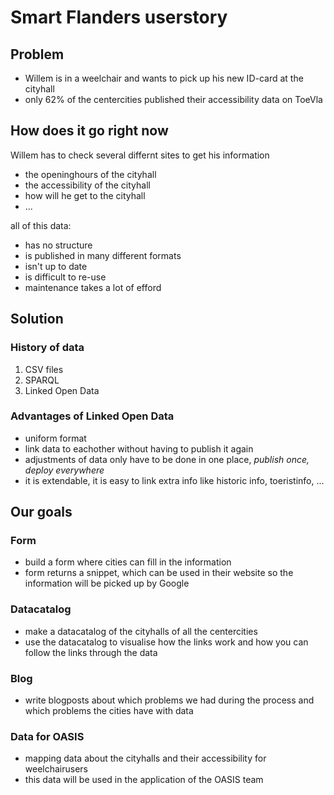 # Smart Flanders userstory

## Problem
* Willem is in a weelchair and wants to pick up his new ID-card at the cityhall
* only 62% of the centercities published their accessibility data on ToeVla

## How does it go right now
Willem has to check several differnt sites to get his information
* the openinghours of the cityhall
* the accessibility of the cityhall
* how will he get to the cityhall
* ...

all of this data:
* has no structure
* is published in many different formats
* isn't up to date
* is difficult to re-use
* maintenance takes a lot of efford

## Solution
### History of data
1. CSV files
2. SPARQL
3. Linked Open Data

### Advantages of Linked Open Data
* uniform format
* link data to eachother without having to publish it again
* adjustments of data only have to be done in one place, *publish once, deploy everywhere*
* it is extendable, it is easy to link extra info like historic info, toeristinfo, ...

## Our goals
### Form
* build a form where cities can fill in the information
* form returns a snippet, which can be used in their website so the information will be picked up by Google

### Datacatalog
* make a datacatalog of the cityhalls of all the centercities
* use the datacatalog to visualise how the links work and how you can follow the links through the data

### Blog
* write blogposts about which problems we had during the process and which problems the cities have with data

### Data for OASIS
* mapping data about the cityhalls and their accessibility for weelchairusers
* this data will be used in the application of the OASIS team
